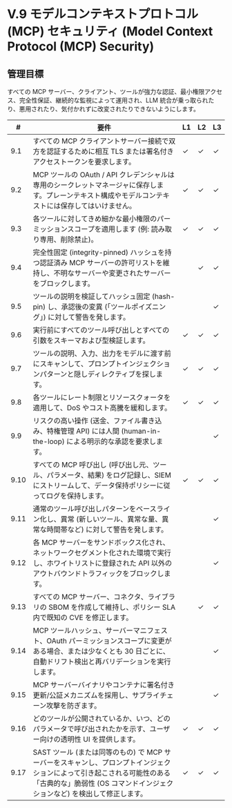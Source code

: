 # V.9 モデルコンテキストプロトコル (MCP) セキュリティ (Model Context Protocol (MCP) Security)

## 管理目標
すべての MCP サーバー、クライアント、ツールが強力な認証、最小権限アクセス、完全性保証、継続的な監視によって運用され、LLM 統合が乗っ取られたり、悪用されたり、気付かれずに改変されたりできないようにします。

| #    | 要件        | L1 | L2 | L3 |
| ---- | ----------- | -- | -- | -- |
| 9.1  | すべての MCP クライアントサーバー接続で双方を認証するために相互 TLS または署名付きアクセストークンを要求します。 | ✓ | ✓ | ✓ |
| 9.2  | MCP ツールの OAuth / API クレデンシャルは専用のシークレットマネージャに保存します。プレーンテキスト構成やモデルコンテキストには保存してはいけません。 | ✓ | ✓ | ✓ |
| 9.3  | 各ツールに対してきめ細かな最小権限のパーミッションスコープを適用します (例: 読み取り専用、削除禁止)。 | ✓ | ✓ | ✓ |
| 9.4  | 完全性固定 (integrity-pinned) ハッシュを持つ認証済み MCP サーバーの許可リストを維持し、不明なサーバーや変更されたサーバーをブロックします。 |    | ✓ | ✓ |
| 9.5  | ツールの説明を検証してハッシュ固定 (hash-pin) し、承認後の変異 (「ツールポイズニング」) に対して警告を発します。 |    |    | ✓ |
| 9.6  | 実行前にすべてのツール呼び出しとすべての引数をスキーマおよび型検証します。 | ✓ | ✓ | ✓ |
| 9.7  | ツールの説明、入力、出力をモデルに渡す前にスキャンして、プロンプトインジェクションパターンと隠しディレクティブを探します。 | ✓ | ✓ | ✓ |
| 9.8  | 各ツールにレート制限とリソースクォータを適用して、DoS やコスト高騰を緩和します。 | ✓ | ✓ | ✓ |
| 9.9  | リスクの高い操作 (送金、ファイル書き込み、特権管理 API) には人間 (human-in-the-loop) による明示的な承認を要求します。 |    |    | ✓ |
| 9.10 | すべての MCP 呼び出し (呼び出し元、ツール、パラメータ、結果) をログ記録し、SIEM にストリームして、データ保持ポリシーに従ってログを保持します。 | ✓ | ✓ | ✓ |
| 9.11 | 通常のツール呼び出しパターンをベースライン化し、異常 (新しいツール、異常な量、異常な時間帯など) に対して警告を発します。 |    |    | ✓ |
| 9.12 | 各 MCP サーバーをサンドボックス化され、ネットワークセグメント化された環境で実行し、ホワイトリストに登録された API 以外のアウトバウンドトラフィックをブロックします。 |    |    | ✓ |
| 9.13 | すべての MCP サーバー、コネクタ、ライブラリの SBOM を作成して維持し、ポリシー SLA 内で既知の CVE を修正します。 |    | ✓ | ✓ |
| 9.14 | MCP ツールハッシュ、サーバーマニフェスト、OAuth パーミッションスコープに変更がある場合、または少なくとも 30 日ごとに、自動ドリフト検出と再バリデーションを実行します。 |    |    | ✓ |
| 9.15 | MCP サーバーバイナリやコンテナに署名付き更新/公証メカニズムを採用し、サプライチェーン攻撃を防ぎます。 |    |    | ✓ |
| 9.16 | どのツールが公開されているか、いつ、どのパラメータで呼び出されたかを示す、ユーザー向けの透明性 UI を提供します。 | ✓ | ✓ | ✓ |
| 9.17 | SAST ツール (または同等のもの) で MCP サーバーをスキャンし、プロンプトインジェクションによって引き起こされる可能性のある「古典的な」脆弱性 (OS コマンドインジェクションなど) を検出して修正します。 | ✓ | ✓ | ✓ |
